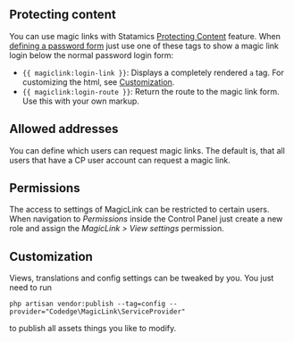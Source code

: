 ## Protecting content

You can use magic links with Statamics [Protecting Content](https://statamic.dev/protecting-content) feature.
When [defining a password form](https://statamic.dev/protecting-content#password-form) just use one of these tags to
show a magic link login below the normal password login form:

*  `{{ magiclink:login-link }}`: Displays a completely rendered `a` tag. For customizing the html, see [Customization](#Customization).
*  `{{ magiclink:login-route }}`: Return the route to the magic link form. Use this with your own markup. 

## Allowed addresses

You can define which users can request magic links. The default is, that all users that have a CP user account can request a magic link. 


## Permissions

The access to settings of MagicLink can be restricted to certain users. When navigation to _Permissions_ inside the
Control Panel just create a new role and assign the _MagicLink > View settings_ permission.
 

## Customization

Views, translations and config settings can be tweaked by you. You just need to run 

```
php artisan vendor:publish --tag=config --provider="Codedge\MagicLink\ServiceProvider"
```

to publish all assets things you like to modify.

